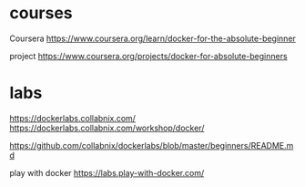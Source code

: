 # courses


Coursera
https://www.coursera.org/learn/docker-for-the-absolute-beginner

project
https://www.coursera.org/projects/docker-for-absolute-beginners

# labs
https://dockerlabs.collabnix.com/
https://dockerlabs.collabnix.com/workshop/docker/

https://github.com/collabnix/dockerlabs/blob/master/beginners/README.md


play with docker
https://labs.play-with-docker.com/


